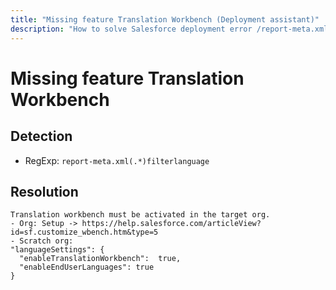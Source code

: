 ```yaml
---
title: "Missing feature Translation Workbench (Deployment assistant)"
description: "How to solve Salesforce deployment error /report-meta.xml(.*)filterlanguage"
---
```

<!-- markdownlint-disable MD013 -->
# Missing feature Translation Workbench

## Detection

- RegExp: `report-meta.xml(.*)filterlanguage`

## Resolution

```shell
Translation workbench must be activated in the target org.
- Org: Setup -> https://help.salesforce.com/articleView?id=sf.customize_wbench.htm&type=5
- Scratch org:
"languageSettings": {
  "enableTranslationWorkbench":  true,
  "enableEndUserLanguages": true
}
```
